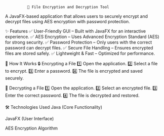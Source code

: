               🔐 File Encryption and Decryption Tool
                                                                     
A JavaFX-based application that allows users to securely encrypt and decrypt files using AES encryption with password protection.

✨ Features
✅ User-Friendly GUI – Built with JavaFX for an interactive experience.
✅ AES Encryption – Uses Advanced Encryption Standard (AES) for strong security.
✅ Password Protection – Only users with the correct password can decrypt files.
✅ Secure File Handling – Ensures encrypted files are stored safely.
✅ Lightweight & Fast – Optimized for performance.

📌 How It Works
🔒 Encrypting a File
1️⃣ Open the application.
2️⃣ Select a file to encrypt.
3️⃣ Enter a password.
4️⃣ The file is encrypted and saved securely.

🔑 Decrypting a File
1️⃣ Open the application.
2️⃣ Select an encrypted file.
3️⃣ Enter the correct password.
4️⃣ The file is decrypted and restored.

🛠 Technologies Used
Java (Core Functionality)

JavaFX (User Interface)

AES Encryption Algorithm

